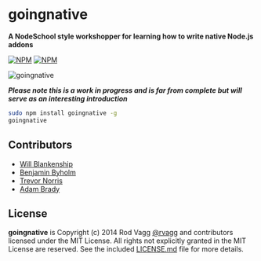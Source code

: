 
# goingnative
**A NodeSchool style workshopper for learning how to write native Node.js addons**

[![NPM](https://nodei.co/npm/goingnative.png?downloads=true&downloadRank=true&stars=true)](https://nodei.co/npm/goingnative/) [![NPM](https://nodei.co/npm-dl/goingnative.png?months=3&height=3)](https://nodei.co/npm/goingnative/)

![goingnative](https://github.com/rvagg/goingnative/raw/master/goingnative.png)

***Please note this is a work in progress and is far from complete but will serve as an interesting introduction***

```sh
sudo npm install goingnative -g
goingnative
```

## Contributors

* [Will Blankenship](https://github.com/wblankenship)
* [Benjamin Byholm](https://github.com/kkoopa)
* [Trevor Norris](https://github.com/trevnorris)
* [Adam Brady](https://github.com/someoneweird)

## License

**goingnative** is Copyright (c) 2014 Rod Vagg [@rvagg](https://twitter.com/rvagg) and contributors licensed under the MIT License. All rights not explicitly granted in the MIT License are reserved. See the included [LICENSE.md](./LICENSE.md) file for more details.
